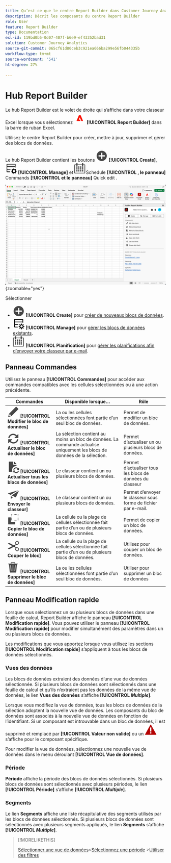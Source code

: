 ```yaml
---
title: Qu’est-ce que le centre Report Builder dans Customer Journey Analytics ?
description: Décrit les composants du centre Report Builder
role: User
feature: Report Builder
type: Documentation
exl-id: 119bd0b5-0d07-407f-b6e9-ef43352bad31
solution: Customer Journey Analytics
source-git-commit: 065cf61d80ceb3c921ea666ba299e56fb044335b
workflow-type: tm+mt
source-wordcount: '541'
ht-degree: 27%

---
```


# Hub Report Builder

Le hub Report Builder est le volet de droite qui s’affiche dans votre classeur Excel lorsque vous sélectionnez ![AdobeLogoRedonWhite](/help/assets/icons/AdobeLogoRedOnWhite.svg) **[!UICONTROL Report Builder]** dans la barre de ruban Excel.

Utilisez le centre Report Builder pour créer, mettre à jour, supprimer et gérer des blocs de données.

Le hub Report Builder contient les boutons ![AddCircle](/help/assets/icons/AddCircle.svg) **[!UICONTROL Create]**, ![TableManage](/help/assets/icons/TableManage.svg) **[!UICONTROL Manage]** et ![Calendar](/help/assets/icons/Calendar.svg)Schedule **[!UICONTROL , le panneau]** Commands **[!UICONTROL et le panneau]** Quick edit **&#x200B;**.

![hub Report Builder](assets/hub51.png){zoomable="yes"}


Sélectionner

* ![AddCircle](/help/assets/icons/AddCircle.svg) **[!UICONTROL Create]** pour [créer de nouveaux blocs de données](create-a-data-block.md).
* ![TableManage](/help/assets/icons/TableManage.svg) **[!UICONTROL Manage]** pour [gérer les blocs de données existants](manage-reportbuilder.md).
* ![Calendrier](/help/assets/icons/Calendar.svg) **[!UICONTROL Planification]** pour [gérer les planifications afin d’envoyer votre classeur par e-mail](schedule-reportbuilder.md).

## Panneau Commandes

Utilisez le panneau **[!UICONTROL Commandes]** pour accéder aux commandes compatibles avec les cellules sélectionnées ou à une action précédente.

| Commandes | Disponible lorsque… | Rôle |
|------|------------------|--------|
| ![Modifier](/help/assets/icons/Edit.svg) **[!UICONTROL Modifier le bloc de données]** | La ou les cellules sélectionnées font partie d’un seul bloc de données. | Permet de modifier un bloc de données. |
| ![Actualiser](/help/assets/icons/Refresh.svg) **[!UICONTROL Actualiser le bloc de données]** | La sélection contient au moins un bloc de données. La commande actualise uniquement les blocs de données de la sélection. | Permet d’actualiser un ou plusieurs blocs de données. |
| ![DocumentRefresh](/help/assets/icons/DocumentRefresh.svg) **[!UICONTROL Actualiser tous les blocs de données]** | Le classeur contient un ou plusieurs blocs de données. | Permet d’actualiser tous les blocs de données du classeur |
| ![Envoyer](/help/assets/icons/Send.svg) **[!UICONTROL Envoyer le classeur]** | Le classeur contient un ou plusieurs blocs de données. | Permet d’envoyer le classeur sous forme de fichier par e-mail. |
| ![Copier](/help/assets/icons/Copy.svg) **[!UICONTROL Copier le bloc de données]** | La cellule ou la plage de cellules sélectionnée fait partie d’un ou de plusieurs blocs de données. | Permet de copier un bloc de données. |
| ![Couper](/help/assets/icons/Cut.svg) **[!UICONTROL Couper le bloc]** | La cellule ou la plage de cellules sélectionnée fait partie d’un ou de plusieurs blocs de données. | Utilisez pour couper un bloc de données. |
| ![Supprimer](/help/assets/icons/Delete.svg) **[!UICONTROL Supprimer le bloc de données]** | La ou les cellules sélectionnées font partie d’un seul bloc de données. | Utiliser pour supprimer un bloc de données |

## Panneau Modification rapide

Lorsque vous sélectionnez un ou plusieurs blocs de données dans une feuille de calcul, Report Builder affiche le panneau **[!UICONTROL Modification rapide]**. Vous pouvez utiliser le panneau **[!UICONTROL Modification rapide]** pour modifier simultanément des paramètres dans un ou plusieurs blocs de données.

Les modifications que vous apportez lorsque vous utilisez les sections **[!UICONTROL Modification rapide]** s’appliquent à tous les blocs de données sélectionnés.

### Vues des données

Les blocs de données extraient des données d’une vue de données sélectionnée. Si plusieurs blocs de données sont sélectionnés dans une feuille de calcul et qu’ils n’extraient pas les données de la même vue de données, le lien **Vues des données** s’affiche **[!UICONTROL _Multiple_]**.

Lorsque vous modifiez la vue de données, tous les blocs de données de la sélection adoptent la nouvelle vue de données. Les composants du bloc de données sont associés à la nouvelle vue de données en fonction de l’identifiant. Si un composant est introuvable dans un bloc de données, il est supprimé et remplacé par **[!UICONTROL Valeur non valide]** ou un ![AlertRed](/help/assets/icons/AlertRed.svg) s’affiche pour le composant spécifique.

Pour modifier la vue de données, sélectionnez une nouvelle vue de données dans le menu déroulant **[!UICONTROL Vue de données]**.


### Période

**Période** affiche la période des blocs de données sélectionnés. Si plusieurs blocs de données sont sélectionnés avec plusieurs périodes, le lien **[!UICONTROL Période]** s’affiche **[!UICONTROL _Multiple_]**.

### Segments

Le lien **Segments** affiche une liste récapitulative des segments utilisés par les blocs de données sélectionnés. Si plusieurs blocs de données sont sélectionnés avec plusieurs segments appliqués, le lien **Segments** s’affiche **[!UICONTROL _Multiple_]**.

>[!MORELIKETHIS]
>
>[Sélectionner une vue de données](select-data-view.md)
>&#x200B;>[Sélectionnez une période](select-date-range.md)
>&#x200B;>[Utiliser des filtres](work-with-filters.md)
>
